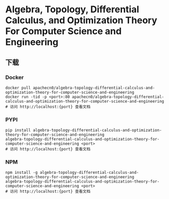 # Algebra, Topology, Differential Calculus, and Optimization Theory For Computer Science and Engineering

## 下载

### Docker

```
docker pull apachecn0/algebra-topology-differential-calculus-and-optimization-theory-for-computer-science-and-engineering
docker run -tid -p <port>:80 apachecn0/algebra-topology-differential-calculus-and-optimization-theory-for-computer-science-and-engineering
# 访问 http://localhost:{port} 查看文档
```

### PYPI

```
pip install algebra-topology-differential-calculus-and-optimization-theory-for-computer-science-and-engineering
algebra-topology-differential-calculus-and-optimization-theory-for-computer-science-and-engineering <port>
# 访问 http://localhost:{port} 查看文档
```

### NPM

```
npm install -g algebra-topology-differential-calculus-and-optimization-theory-for-computer-science-and-engineering
algebra-topology-differential-calculus-and-optimization-theory-for-computer-science-and-engineering <port>
# 访问 http://localhost:{port} 查看文档
```